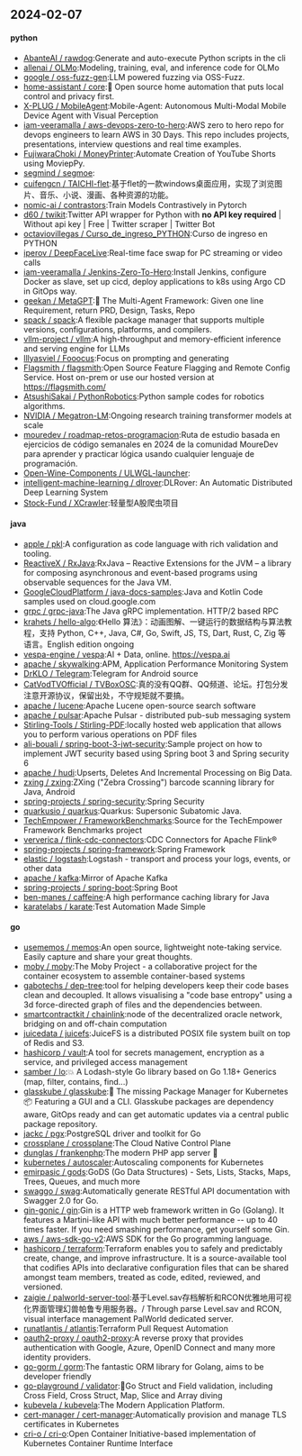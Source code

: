 ## 2024-02-07

#### python
* [AbanteAI / rawdog](https://github.com/AbanteAI/rawdog):Generate and auto-execute Python scripts in the cli
* [allenai / OLMo](https://github.com/allenai/OLMo):Modeling, training, eval, and inference code for OLMo
* [google / oss-fuzz-gen](https://github.com/google/oss-fuzz-gen):LLM powered fuzzing via OSS-Fuzz.
* [home-assistant / core](https://github.com/home-assistant/core):🏡 Open source home automation that puts local control and privacy first.
* [X-PLUG / MobileAgent](https://github.com/X-PLUG/MobileAgent):Mobile-Agent: Autonomous Multi-Modal Mobile Device Agent with Visual Perception
* [iam-veeramalla / aws-devops-zero-to-hero](https://github.com/iam-veeramalla/aws-devops-zero-to-hero):AWS zero to hero repo for devops engineers to learn AWS in 30 Days. This repo includes projects, presentations, interview questions and real time examples.
* [FujiwaraChoki / MoneyPrinter](https://github.com/FujiwaraChoki/MoneyPrinter):Automate Creation of YouTube Shorts using MoviepPy.
* [segmind / segmoe](https://github.com/segmind/segmoe):
* [cuifengcn / TAICHI-flet](https://github.com/cuifengcn/TAICHI-flet):基于flet的一款windows桌面应用，实现了浏览图片、音乐、小说、漫画、各种资源的功能。
* [nomic-ai / contrastors](https://github.com/nomic-ai/contrastors):Train Models Contrastively in Pytorch
* [d60 / twikit](https://github.com/d60/twikit):Twitter API wrapper for Python with **no API key required** | Without api key | Free | Twitter scraper | Twitter Bot
* [octaviovillegas / Curso_de_ingreso_PYTHON](https://github.com/octaviovillegas/Curso_de_ingreso_PYTHON):Curso de ingreso en PYTHON
* [iperov / DeepFaceLive](https://github.com/iperov/DeepFaceLive):Real-time face swap for PC streaming or video calls
* [iam-veeramalla / Jenkins-Zero-To-Hero](https://github.com/iam-veeramalla/Jenkins-Zero-To-Hero):Install Jenkins, configure Docker as slave, set up cicd, deploy applications to k8s using Argo CD in GitOps way.
* [geekan / MetaGPT](https://github.com/geekan/MetaGPT):🌟 The Multi-Agent Framework: Given one line Requirement, return PRD, Design, Tasks, Repo
* [spack / spack](https://github.com/spack/spack):A flexible package manager that supports multiple versions, configurations, platforms, and compilers.
* [vllm-project / vllm](https://github.com/vllm-project/vllm):A high-throughput and memory-efficient inference and serving engine for LLMs
* [lllyasviel / Fooocus](https://github.com/lllyasviel/Fooocus):Focus on prompting and generating
* [Flagsmith / flagsmith](https://github.com/Flagsmith/flagsmith):Open Source Feature Flagging and Remote Config Service. Host on-prem or use our hosted version at https://flagsmith.com/
* [AtsushiSakai / PythonRobotics](https://github.com/AtsushiSakai/PythonRobotics):Python sample codes for robotics algorithms.
* [NVIDIA / Megatron-LM](https://github.com/NVIDIA/Megatron-LM):Ongoing research training transformer models at scale
* [mouredev / roadmap-retos-programacion](https://github.com/mouredev/roadmap-retos-programacion):Ruta de estudio basada en ejercicios de código semanales en 2024 de la comunidad MoureDev para aprender y practicar lógica usando cualquier lenguaje de programación.
* [Open-Wine-Components / ULWGL-launcher](https://github.com/Open-Wine-Components/ULWGL-launcher):
* [intelligent-machine-learning / dlrover](https://github.com/intelligent-machine-learning/dlrover):DLRover: An Automatic Distributed Deep Learning System
* [Stock-Fund / XCrawler](https://github.com/Stock-Fund/XCrawler):轻量型A股爬虫项目

#### java
* [apple / pkl](https://github.com/apple/pkl):A configuration as code language with rich validation and tooling.
* [ReactiveX / RxJava](https://github.com/ReactiveX/RxJava):RxJava – Reactive Extensions for the JVM – a library for composing asynchronous and event-based programs using observable sequences for the Java VM.
* [GoogleCloudPlatform / java-docs-samples](https://github.com/GoogleCloudPlatform/java-docs-samples):Java and Kotlin Code samples used on cloud.google.com
* [grpc / grpc-java](https://github.com/grpc/grpc-java):The Java gRPC implementation. HTTP/2 based RPC
* [krahets / hello-algo](https://github.com/krahets/hello-algo):《Hello 算法》：动画图解、一键运行的数据结构与算法教程，支持 Python, C++, Java, C#, Go, Swift, JS, TS, Dart, Rust, C, Zig 等语言。English edition ongoing
* [vespa-engine / vespa](https://github.com/vespa-engine/vespa):AI + Data, online. https://vespa.ai
* [apache / skywalking](https://github.com/apache/skywalking):APM, Application Performance Monitoring System
* [DrKLO / Telegram](https://github.com/DrKLO/Telegram):Telegram for Android source
* [CatVodTVOfficial / TVBoxOSC](https://github.com/CatVodTVOfficial/TVBoxOSC):真的没有QQ群、QQ频道、论坛。打包分发注意开源协议，保留出处，不守规矩就不要搞。
* [apache / lucene](https://github.com/apache/lucene):Apache Lucene open-source search software
* [apache / pulsar](https://github.com/apache/pulsar):Apache Pulsar - distributed pub-sub messaging system
* [Stirling-Tools / Stirling-PDF](https://github.com/Stirling-Tools/Stirling-PDF):locally hosted web application that allows you to perform various operations on PDF files
* [ali-bouali / spring-boot-3-jwt-security](https://github.com/ali-bouali/spring-boot-3-jwt-security):Sample project on how to implement JWT security based using Spring boot 3 and Spring security 6
* [apache / hudi](https://github.com/apache/hudi):Upserts, Deletes And Incremental Processing on Big Data.
* [zxing / zxing](https://github.com/zxing/zxing):ZXing ("Zebra Crossing") barcode scanning library for Java, Android
* [spring-projects / spring-security](https://github.com/spring-projects/spring-security):Spring Security
* [quarkusio / quarkus](https://github.com/quarkusio/quarkus):Quarkus: Supersonic Subatomic Java.
* [TechEmpower / FrameworkBenchmarks](https://github.com/TechEmpower/FrameworkBenchmarks):Source for the TechEmpower Framework Benchmarks project
* [ververica / flink-cdc-connectors](https://github.com/ververica/flink-cdc-connectors):CDC Connectors for Apache Flink®
* [spring-projects / spring-framework](https://github.com/spring-projects/spring-framework):Spring Framework
* [elastic / logstash](https://github.com/elastic/logstash):Logstash - transport and process your logs, events, or other data
* [apache / kafka](https://github.com/apache/kafka):Mirror of Apache Kafka
* [spring-projects / spring-boot](https://github.com/spring-projects/spring-boot):Spring Boot
* [ben-manes / caffeine](https://github.com/ben-manes/caffeine):A high performance caching library for Java
* [karatelabs / karate](https://github.com/karatelabs/karate):Test Automation Made Simple

#### go
* [usememos / memos](https://github.com/usememos/memos):An open source, lightweight note-taking service. Easily capture and share your great thoughts.
* [moby / moby](https://github.com/moby/moby):The Moby Project - a collaborative project for the container ecosystem to assemble container-based systems
* [gabotechs / dep-tree](https://github.com/gabotechs/dep-tree):tool for helping developers keep their code bases clean and decoupled. It allows visualising a "code base entropy" using a 3d force-directed graph of files and the dependencies between.
* [smartcontractkit / chainlink](https://github.com/smartcontractkit/chainlink):node of the decentralized oracle network, bridging on and off-chain computation
* [juicedata / juicefs](https://github.com/juicedata/juicefs):JuiceFS is a distributed POSIX file system built on top of Redis and S3.
* [hashicorp / vault](https://github.com/hashicorp/vault):A tool for secrets management, encryption as a service, and privileged access management
* [samber / lo](https://github.com/samber/lo):💥 A Lodash-style Go library based on Go 1.18+ Generics (map, filter, contains, find...)
* [glasskube / glasskube](https://github.com/glasskube/glasskube):🧊 The missing Package Manager for Kubernetes 📦 Featuring a GUI and a CLI. Glasskube packages are dependency aware, GitOps ready and can get automatic updates via a central public package repository.
* [jackc / pgx](https://github.com/jackc/pgx):PostgreSQL driver and toolkit for Go
* [crossplane / crossplane](https://github.com/crossplane/crossplane):The Cloud Native Control Plane
* [dunglas / frankenphp](https://github.com/dunglas/frankenphp):The modern PHP app server 🧟
* [kubernetes / autoscaler](https://github.com/kubernetes/autoscaler):Autoscaling components for Kubernetes
* [emirpasic / gods](https://github.com/emirpasic/gods):GoDS (Go Data Structures) - Sets, Lists, Stacks, Maps, Trees, Queues, and much more
* [swaggo / swag](https://github.com/swaggo/swag):Automatically generate RESTful API documentation with Swagger 2.0 for Go.
* [gin-gonic / gin](https://github.com/gin-gonic/gin):Gin is a HTTP web framework written in Go (Golang). It features a Martini-like API with much better performance -- up to 40 times faster. If you need smashing performance, get yourself some Gin.
* [aws / aws-sdk-go-v2](https://github.com/aws/aws-sdk-go-v2):AWS SDK for the Go programming language.
* [hashicorp / terraform](https://github.com/hashicorp/terraform):Terraform enables you to safely and predictably create, change, and improve infrastructure. It is a source-available tool that codifies APIs into declarative configuration files that can be shared amongst team members, treated as code, edited, reviewed, and versioned.
* [zaigie / palworld-server-tool](https://github.com/zaigie/palworld-server-tool):基于Level.sav存档解析和RCON优雅地用可视化界面管理幻兽帕鲁专用服务器。/ Through parse Level.sav and RCON, visual interface management PalWorld dedicated server.
* [runatlantis / atlantis](https://github.com/runatlantis/atlantis):Terraform Pull Request Automation
* [oauth2-proxy / oauth2-proxy](https://github.com/oauth2-proxy/oauth2-proxy):A reverse proxy that provides authentication with Google, Azure, OpenID Connect and many more identity providers.
* [go-gorm / gorm](https://github.com/go-gorm/gorm):The fantastic ORM library for Golang, aims to be developer friendly
* [go-playground / validator](https://github.com/go-playground/validator):💯Go Struct and Field validation, including Cross Field, Cross Struct, Map, Slice and Array diving
* [kubevela / kubevela](https://github.com/kubevela/kubevela):The Modern Application Platform.
* [cert-manager / cert-manager](https://github.com/cert-manager/cert-manager):Automatically provision and manage TLS certificates in Kubernetes
* [cri-o / cri-o](https://github.com/cri-o/cri-o):Open Container Initiative-based implementation of Kubernetes Container Runtime Interface
